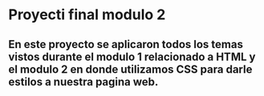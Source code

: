 # Proyecti final modulo 2
## En este proyecto se aplicaron todos los temas vistos durante el modulo 1 relacionado a HTML y el modulo 2 en donde utilizamos CSS para darle estilos a nuestra pagina web. 